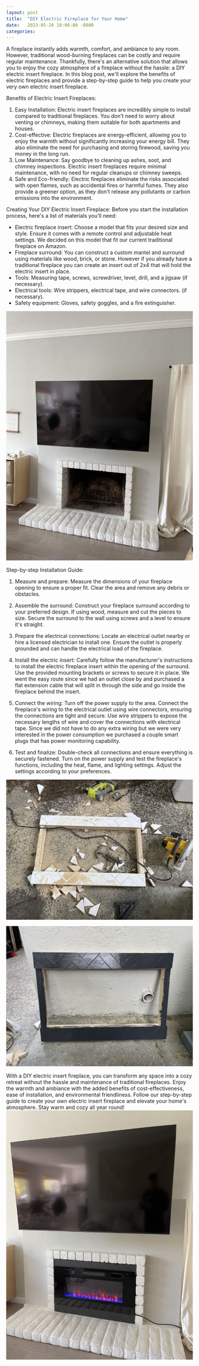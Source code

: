 ```yaml
---
layout: post
title:  "DIY Electric Fireplace for Your Home"
date:   2023-05-26 18:06:00 -0800
categories: 
---
```


A fireplace instantly adds warmth, comfort, and ambiance to any room. However, traditional wood-burning fireplaces can be costly and require regular maintenance. Thankfully, there's an alternative solution that allows you to enjoy the cozy atmosphere of a fireplace without the hassle: a DIY electric insert fireplace. In this blog post, we'll explore the benefits of electric fireplaces and provide a step-by-step guide to help you create your very own electric insert fireplace.

Benefits of Electric Insert Fireplaces:

1. Easy Installation: Electric insert fireplaces are incredibly simple to install compared to traditional fireplaces. You don't need to worry about venting or chimneys, making them suitable for both apartments and houses.
2. Cost-effective: Electric fireplaces are energy-efficient, allowing you to enjoy the warmth without significantly increasing your energy bill. They also eliminate the need for purchasing and storing firewood, saving you money in the long run.
3. Low Maintenance: Say goodbye to cleaning up ashes, soot, and chimney inspections. Electric insert fireplaces require minimal maintenance, with no need for regular cleanups or chimney sweeps.
4. Safe and Eco-friendly: Electric fireplaces eliminate the risks associated with open flames, such as accidental fires or harmful fumes. They also provide a greener option, as they don't release any pollutants or carbon emissions into the environment.

Creating Your DIY Electric Insert Fireplace: Before you start the installation process, here's a list of materials you'll need:

- Electric fireplace insert: Choose a model that fits your desired size and style. Ensure it comes with a remote control and adjustable heat settings. We decided on this model that fit our current traditional fireplace on Amazon.
- Fireplace surround: You can construct a custom mantel and surround using materials like wood, brick, or stone. However if you already have a traditional fireplace you can create an insert out of 2x4 that will hold the electric insert in place. 
- Tools: Measuring tape, screws, screwdriver, level, drill, and a jigsaw (if necessary).
- Electrical tools: Wire strippers, electrical tape, and wire connectors. (if necessary). 
- Safety equipment: Gloves, safety goggles, and a fire extinguisher.

![Fireplace Before](/assets/firepalce/IMG_4383-768x1024.jpeg)

Step-by-step Installation Guide:

1.  Measure and prepare: Measure the dimensions of your fireplace opening to ensure a proper fit. Clear the area and remove any debris or obstacles.

2. Assemble the surround: Construct your fireplace surround according to your preferred design. If using wood, measure and cut the pieces to size. Secure the surround to the wall using screws and a level to ensure it's straight.

3. Prepare the electrical connections: Locate an electrical outlet nearby or hire a licensed electrician to install one. Ensure the outlet is properly grounded and can handle the electrical load of the fireplace.

4. Install the electric insert: Carefully follow the manufacturer's instructions to install the electric fireplace insert within the opening of the surround. Use the provided mounting brackets or screws to secure it in place. We went the easy route since we had an outlet close by and purchased a flat extension cable that will split in through the side and go inside the fireplace behind the insert. 

5. Connect the wiring: Turn off the power supply to the area. Connect the fireplace's wiring to the electrical outlet using wire connectors, ensuring the connections are tight and secure. Use wire strippers to expose the necessary lengths of wire and cover the connections with electrical tape. Since we did not have to do any extra wiring but we were very interested in the power consumption we purchased a couple smart plugs that has power monitoring capability.

6. Test and finalize: Double-check all connections and ensure everything is securely fastened. Turn on the power supply and test the fireplace's functions, including the heat, flame, and lighting settings. Adjust the settings according to your preferences.

![Building the frame](/assets/firepalce/IMG_4380-1024x768.jpeg)

![Painting the frame](/assets/firepalce/IMG_4381-1024x768.jpeg)

With a DIY electric insert fireplace, you can transform any space into a cozy retreat without the hassle and maintenance of traditional fireplaces. Enjoy the warmth and ambiance with the added benefits of cost-effectiveness, ease of installation, and environmental friendliness. Follow our step-by-step guide to create your own electric insert fireplace and elevate your home's atmosphere. Stay warm and cozy all year round!
![After](/assets/firepalce/IMG_4403-768x1024.jpeg)